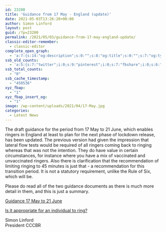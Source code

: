 ```yaml
---
id: 23200
title: 'Guidance from 17 May - England (update)'
date: 2021-05-03T13:26:20+00:00
author: Simon Linford
layout: post
guid: /?p=23200
permalink: /2021/05/03/guidance-from-17-may-england-update/
classic-editor-remember:
  - classic-editor
complete_open_graph:
  - 'a:7:{s:14:"og:description";s:0:"";s:8:"og:title";s:0:"";s:7:"og:type";s:0:"";s:12:"twitter:card";s:7:"summary";s:15:"twitter:creator";s:0:"";s:19:"twitter:description";s:0:"";s:8:"og:image";s:5:"23082";}'
ssb_old_counts:
  - 'a:5:{s:7:"twitter";i:0;s:9:"pinterest";i:0;s:7:"fbshare";i:0;s:6:"reddit";i:0;s:6:"tumblr";N;}'
ssb_total_counts:
  - "0"
ssb_cache_timestamp:
  - "450536"
xyz_fbap:
  - "1"
xyz_fbap_insert_og:
  - "1"
image: /wp-content/uploads/2021/04/17-May.jpg
categories:
  - Latest News
---
```

The draft guidance for the period from 17 May to 21 June, which enables ringers in England at least to plan for the next phase of lockdown release, has been updated. The previous version had given the impression that lateral flow tests would be required of all ringers coming back to ringing whereas that was not the intention. They do have value in certain circumstances, for instance where you have a mix of vaccinated and unvaccinated ringers. Also there is clarification that the recommendation of limiting ringing to 45 minutes is just that - a recommendation for this transition period. It is not a statutory requirement, unlike the Rule of Six, which will be.

Please do read all of the two guidance documents as there is much more detail in them, and this is just a summary.

<a href="/coronavirus/guidance-17-may-to-21-june/" target="_blank" rel="noopener">Guidance 17 May to 21 June</a>

<a href="/coronavirus/is-it-appropriate-for-an-individual-to-ring/" target="_blank" rel="noopener">Is it appropriate for an individual to ring?</a>

Simon Linford  
President CCCBR
